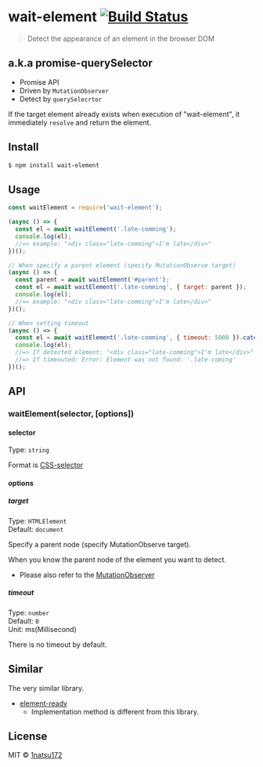 # wait-element [![Build Status](https://travis-ci.org/https://github.com/1natsu172/wait-element.svg?branch=master)](https://travis-ci.org/https://github.com/1natsu172/wait-element)

> Detect the appearance of an element in the browser DOM

## a.k.a promise-querySelector

* Promise API
* Driven by `MutationObserver`
* Detect by `querySelecrtor`

If the target element already exists when execution of "wait-element", it immediately `resolve` and return the element.


## Install

```bash
$ npm install wait-element
```


## Usage

```js
const waitElement = require('wait-element');

(async () => {
  const el = await waitElement('.late-comming');
  console.log(el);
  //=> example: "<div class="late-comming">I'm late</div>"
})();

// When specify a parent element (specify MutationObserve target)
(async () => {
  const parent = await waitElement('#parent');
  const el = await waitElement('.late-comming', { target: parent });
  console.log(el);
  //=> example: "<div class="late-comming">I'm late</div>"
})();

// When setting timeout
(async () => {
  const el = await waitElement('.late-comming', { timeout: 5000 }).catch(err => console.log(err));
  console.log(el);
  //=> If detected element: "<div class="late-comming">I'm late</div>"
  //=> If timeouted: Error: Element was not found: '.late-coming'
})();
```


## API

### waitElement(selector, [options])

#### selector

Type: `string`

Format is [CSS-selector](https://developer.mozilla.org/en-US/docs/Learn/CSS/Introduction_to_CSS/Selectors)

#### options

##### target

Type: `HTMLElement`<br>
Default: `document`

Specify a parent node (specify MutationObserve target).

When you know the parent node of the element you want to detect.

* Please also refer to the [MutationObserver](https://developer.mozilla.org/en-US/docs/Web/API/MutationObserver)

##### timeout

Type: `number`<br>
Default: `0`<br>
Unit: ms(Millisecond)

There is no timeout by default.


## Similar

The very similar library.

* [element-ready](https://github.com/sindresorhus/element-ready)
  * Implementation method is different from this library.


## License

MIT © [1natsu172](https://github.com/https://github.com/1natsu172)
